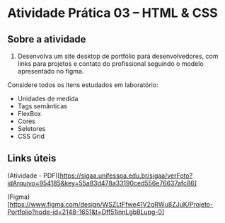 # Atividade Prática 03 – HTML & CSS

## Sobre a atividade

1. Desenvolva um site desktop de portfólio para desenvolvedores, com links para projetos e contato do profissional seguindo o modelo apresentado no figma.

Considere todos os itens estudados em laboratório:

- Unidades de medida
- Tags semânticas
- FlexBox
- Cores
- Seletores
- CSS Grid

## Links úteis

(Atividade - PDF)[https://sigaa.unifesspa.edu.br/sigaa/verFoto?idArquivo=954185&key=55a83d478a33190ced556e76637afc86]

(Figma)[https://www.figma.com/design/WSZLtFfwe41V2gRWu8ZJuK/Projeto-Portfolio?node-id=2148-1651&t=Dff51innLgb8Lupg-0]